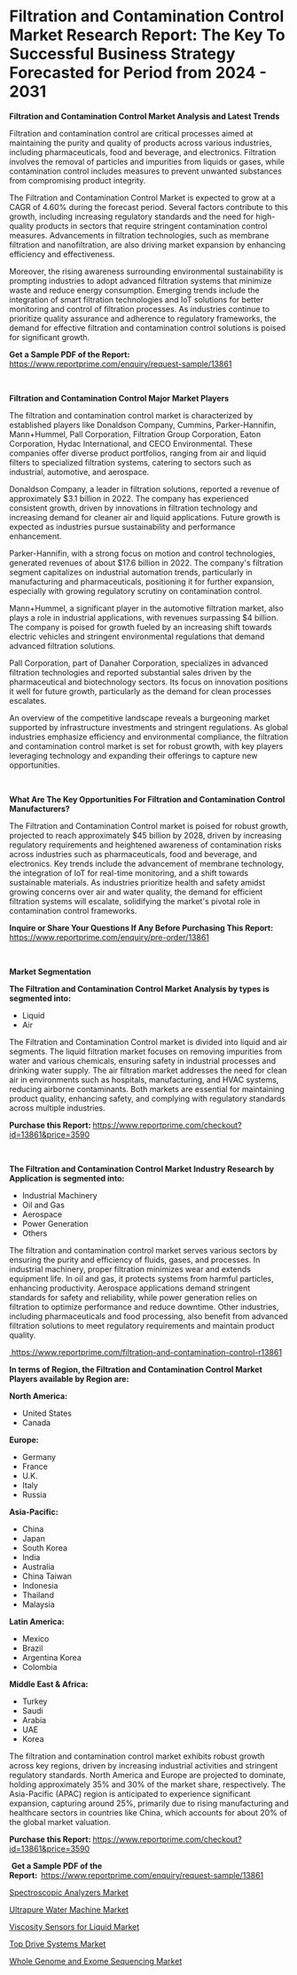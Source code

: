 <p><h1>Filtration and Contamination Control Market Research Report: The Key To Successful Business Strategy Forecasted for Period from 2024 - 2031</h1></p><p><strong>Filtration and Contamination Control Market Analysis and Latest Trends</strong></p>
<p><p>Filtration and contamination control are critical processes aimed at maintaining the purity and quality of products across various industries, including pharmaceuticals, food and beverage, and electronics. Filtration involves the removal of particles and impurities from liquids or gases, while contamination control includes measures to prevent unwanted substances from compromising product integrity.</p><p>The Filtration and Contamination Control Market is expected to grow at a CAGR of 4.60% during the forecast period. Several factors contribute to this growth, including increasing regulatory standards and the need for high-quality products in sectors that require stringent contamination control measures. Advancements in filtration technologies, such as membrane filtration and nanofiltration, are also driving market expansion by enhancing efficiency and effectiveness.</p><p>Moreover, the rising awareness surrounding environmental sustainability is prompting industries to adopt advanced filtration systems that minimize waste and reduce energy consumption. Emerging trends include the integration of smart filtration technologies and IoT solutions for better monitoring and control of filtration processes. As industries continue to prioritize quality assurance and adherence to regulatory frameworks, the demand for effective filtration and contamination control solutions is poised for significant growth.</p></p>
<p><strong>Get a Sample PDF of the Report:&nbsp;</strong> <a href="https://www.reportprime.com/enquiry/request-sample/13861?utm_campaign=1140&utm_medium=2&utm_source=Github&utm_content=ia&utm_term=28102024&utm_id=filtration-and-contamination-control">https://www.reportprime.com/enquiry/request-sample/13861</a></p>
<p>&nbsp;</p>
<p><strong>Filtration and Contamination Control Major Market Players</strong></p>
<p><p>The filtration and contamination control market is characterized by established players like Donaldson Company, Cummins, Parker-Hannifin, Mann+Hummel, Pall Corporation, Filtration Group Corporation, Eaton Corporation, Hydac International, and CECO Environmental. These companies offer diverse product portfolios, ranging from air and liquid filters to specialized filtration systems, catering to sectors such as industrial, automotive, and aerospace.</p><p>Donaldson Company, a leader in filtration solutions, reported a revenue of approximately $3.1 billion in 2022. The company has experienced consistent growth, driven by innovations in filtration technology and increasing demand for cleaner air and liquid applications. Future growth is expected as industries pursue sustainability and performance enhancement.</p><p>Parker-Hannifin, with a strong focus on motion and control technologies, generated revenues of about $17.6 billion in 2022. The company's filtration segment capitalizes on industrial automation trends, particularly in manufacturing and pharmaceuticals, positioning it for further expansion, especially with growing regulatory scrutiny on contamination control.</p><p>Mann+Hummel, a significant player in the automotive filtration market, also plays a role in industrial applications, with revenues surpassing $4 billion. The company is poised for growth fueled by an increasing shift towards electric vehicles and stringent environmental regulations that demand advanced filtration solutions.</p><p>Pall Corporation, part of Danaher Corporation, specializes in advanced filtration technologies and reported substantial sales driven by the pharmaceutical and biotechnology sectors. Its focus on innovation positions it well for future growth, particularly as the demand for clean processes escalates.</p><p>An overview of the competitive landscape reveals a burgeoning market supported by infrastructure investments and stringent regulations. As global industries emphasize efficiency and environmental compliance, the filtration and contamination control market is set for robust growth, with key players leveraging technology and expanding their offerings to capture new opportunities.</p></p>
<p>&nbsp;</p>
<p><strong>What Are The Key Opportunities For Filtration and Contamination Control Manufacturers?</strong></p>
<p><p>The Filtration and Contamination Control market is poised for robust growth, projected to reach approximately $45 billion by 2028, driven by increasing regulatory requirements and heightened awareness of contamination risks across industries such as pharmaceuticals, food and beverage, and electronics. Key trends include the advancement of membrane technology, the integration of IoT for real-time monitoring, and a shift towards sustainable materials. As industries prioritize health and safety amidst growing concerns over air and water quality, the demand for efficient filtration systems will escalate, solidifying the market's pivotal role in contamination control frameworks.</p></p>
<p><strong>Inquire or Share Your Questions If Any Before Purchasing This Report:</strong> <a href="https://www.reportprime.com/enquiry/pre-order/13861?utm_campaign=1140&utm_medium=2&utm_source=Github&utm_content=ia&utm_term=28102024&utm_id=filtration-and-contamination-control">https://www.reportprime.com/enquiry/pre-order/13861</a></p>
<p>&nbsp;</p>
<p><strong>Market Segmentation</strong></p>
<p><strong>The Filtration and Contamination Control Market Analysis by types is segmented into:</strong></p>
<p><ul><li>Liquid</li><li>Air</li></ul></p>
<p><p>The Filtration and Contamination Control market is divided into liquid and air segments. The liquid filtration market focuses on removing impurities from water and various chemicals, ensuring safety in industrial processes and drinking water supply. The air filtration market addresses the need for clean air in environments such as hospitals, manufacturing, and HVAC systems, reducing airborne contaminants. Both markets are essential for maintaining product quality, enhancing safety, and complying with regulatory standards across multiple industries.</p></p>
<p><strong>Purchase this Report:&nbsp;</strong><a href="https://www.reportprime.com/checkout?id=13861&price=3590&utm_campaign=1140&utm_medium=2&utm_source=Github&utm_content=ia&utm_term=28102024&utm_id=filtration-and-contamination-control">https://www.reportprime.com/checkout?id=13861&price=3590</a></p>
<p>&nbsp;</p>
<p><strong>The Filtration and Contamination Control Market Industry Research by Application is segmented into:</strong></p>
<p><ul><li>Industrial Machinery</li><li>Oil and Gas</li><li>Aerospace</li><li>Power Generation</li><li>Others</li></ul></p>
<p><p>The filtration and contamination control market serves various sectors by ensuring the purity and efficiency of fluids, gases, and processes. In industrial machinery, proper filtration minimizes wear and extends equipment life. In oil and gas, it protects systems from harmful particles, enhancing productivity. Aerospace applications demand stringent standards for safety and reliability, while power generation relies on filtration to optimize performance and reduce downtime. Other industries, including pharmaceuticals and food processing, also benefit from advanced filtration solutions to meet regulatory requirements and maintain product quality.</p></p>
<p><a href="https://www.reportprime.com/filtration-and-contamination-control-r13861?utm_campaign=1140&utm_medium=2&utm_source=Github&utm_content=ia&utm_term=28102024&utm_id=filtration-and-contamination-control">&nbsp;https://www.reportprime.com/filtration-and-contamination-control-r13861</a></p>
<p><strong>In terms of Region, the Filtration and Contamination Control Market Players available by Region are:</strong></p>
<p>
    <p> <strong> North America: </strong>
        <ul>
            <li>United States</li>
            <li>Canada</li>
        </ul>
        </p> 
    <p> <strong> Europe: </strong>
        <ul>
            <li>Germany</li>
            <li>France</li>
            <li>U.K.</li>
            <li>Italy</li>
            <li>Russia</li>
        </ul>
        </p> 
    <p> <strong> Asia-Pacific: </strong>
        <ul>
            <li>China</li>
            <li>Japan</li>
            <li>South Korea</li>
            <li>India</li>
            <li>Australia</li>
            <li>China Taiwan</li>
            <li>Indonesia</li>
            <li>Thailand</li>
            <li>Malaysia</li>
        </ul>
        </p> 
    <p> <strong> Latin America: </strong>
        <ul>
            <li>Mexico</li>
            <li>Brazil</li>
            <li>Argentina Korea</li>
            <li>Colombia</li>
        </ul>
        </p> 
    <p> <strong> Middle East & Africa: </strong>
        <ul>
            <li>Turkey</li>
            <li>Saudi</li>
            <li>Arabia</li>
            <li>UAE</li>
            <li>Korea</li>
        </ul>
    </p>
    </p>
<p><p>The filtration and contamination control market exhibits robust growth across key regions, driven by increasing industrial activities and stringent regulatory standards. North America and Europe are projected to dominate, holding approximately 35% and 30% of the market share, respectively. The Asia-Pacific (APAC) region is anticipated to experience significant expansion, capturing around 25%, primarily due to rising manufacturing and healthcare sectors in countries like China, which accounts for about 20% of the global market valuation.</p></p>
<p><strong>Purchase this Report: </strong><a href="https://www.reportprime.com/checkout?id=13861&price=3590&utm_campaign=1140&utm_medium=2&utm_source=Github&utm_content=ia&utm_term=28102024&utm_id=filtration-and-contamination-control">https://www.reportprime.com/checkout?id=13861&price=3590</a></p>
<p>&nbsp;<strong>Get a Sample PDF of the Report:&nbsp;&nbsp;</strong><a href="https://www.reportprime.com/enquiry/request-sample/13861?utm_campaign=1140&utm_medium=2&utm_source=Github&utm_content=ia&utm_term=28102024&utm_id=filtration-and-contamination-control">https://www.reportprime.com/enquiry/request-sample/13861</a></p>
<p><strong></strong></p>
<p><p><a href="https://issuu.com/reportprime-2/docs/spectroscopic-analyzers-market-size_c0f047dcf3b853?utm_campaign=1140&utm_medium=2&utm_source=Github&utm_content=ia&utm_term=28102024&utm_id=filtration-and-contamination-control">Spectroscopic Analyzers Market</a></p><p><a href="https://www.linkedin.com/pulse/ultrapure-water-machine-market-refracting-trends-consumer-hb4rf?utm_campaign=1140&utm_medium=2&utm_source=Github&utm_content=ia&utm_term=28102024&utm_id=filtration-and-contamination-control">Ultrapure Water Machine Market</a></p><p><a href="https://issuu.com/reportprime-2/docs/viscosity-sensors-for-liquid-market_41363adda12c25?utm_campaign=1140&utm_medium=2&utm_source=Github&utm_content=ia&utm_term=28102024&utm_id=filtration-and-contamination-control">Viscosity Sensors for Liquid Market</a></p><p><a href="https://www.linkedin.com/pulse/top-drive-systems-market-share-size-trends-industry-analysis-report-nzrkf?utm_campaign=1140&utm_medium=2&utm_source=Github&utm_content=ia&utm_term=28102024&utm_id=filtration-and-contamination-control">Top Drive Systems Market</a></p><p><a href="https://github.com/AKSHATREPORTPRIME/Market-Research-Report-List-6/blob/main/whole-genome-and-exome-sequencing-market.md?utm_campaign=1140&utm_medium=2&utm_source=Github&utm_content=ia&utm_term=28102024&utm_id=filtration-and-contamination-control">Whole Genome and Exome Sequencing Market</a></p></p>